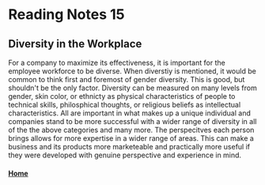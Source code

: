 # Reading Notes 15

## Diversity in the Workplace
For a company to maximize its effectiveness, it is important for the employee workforce to be diverse. When diverstiy is mentioned, it would be common to think first and foremost of gender diversity. This is good, but shouldn't be the only factor. Diversity can be measured on many levels from gender, skin color, or ethnicty as physical characteristics of people to technical skills, philosphical thoughts, or religious beliefs as intellectual characteristics. All are important in what makes up a unique individual and companies stand to be more successful with a wider range of diversity in all of the the above categories and many more. The perspecitves each person brings allows for more expertise in a wider range of areas. This can make a business and its products more marketeable and practically more useful if they were developed with genuine perspective and experience in mind. 



#### [Home](README.md)